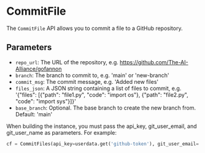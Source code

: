# CommitFile

The `CommitFile` API allows you to commit a file to a GitHub repository.

## Parameters

* `repo_url`: The URL of the repository, e.g. https://github.com/The-AI-Alliance/gofannon
* `branch`: The branch to commit to, e.g. 'main' or 'new-branch'
* `commit_msg`: The commit message, e.g. 'Added new files'
* `files_json`: A JSON string containing a list of files to commit, e.g. '{\"files\": [{\"path\": \"file1.py\", \"code\": \"import os\"}, {\"path\": \"file2.py\", \"code\": \"import sys\"}]}'
* `base_branch`: Optional. The base branch to create the new branch from. Default: 'main'

When building the instance, you must pass the api_key, git_user_email, and git_user_name as parameters. For example:

```python
cf = CommitFiles(api_key=userdata.get('github-token'), git_user_email='trevor.d.grant@gmail.com', git_user_name='bottrevo')
```
